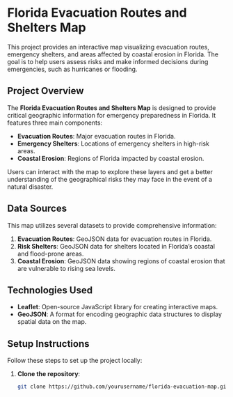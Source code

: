 # Florida Evacuation Routes and Shelters Map

This project provides an interactive map visualizing evacuation routes, emergency shelters, and areas affected by coastal erosion in Florida. The goal is to help users assess risks and make informed decisions during emergencies, such as hurricanes or flooding.

## Project Overview

The **Florida Evacuation Routes and Shelters Map** is designed to provide critical geographic information for emergency preparedness in Florida. It features three main components:

- **Evacuation Routes**: Major evacuation routes in Florida.
- **Emergency Shelters**: Locations of emergency shelters in high-risk areas.
- **Coastal Erosion**: Regions of Florida impacted by coastal erosion.

Users can interact with the map to explore these layers and get a better understanding of the geographical risks they may face in the event of a natural disaster.

## Data Sources

This map utilizes several datasets to provide comprehensive information:

1. **Evacuation Routes**: GeoJSON data for evacuation routes in Florida.
2. **Risk Shelters**: GeoJSON data for shelters located in Florida’s coastal and flood-prone areas.
3. **Coastal Erosion**: GeoJSON data showing regions of coastal erosion that are vulnerable to rising sea levels.

## Technologies Used

- **Leaflet**: Open-source JavaScript library for creating interactive maps.
- **GeoJSON**: A format for encoding geographic data structures to display spatial data on the map.

## Setup Instructions

Follow these steps to set up the project locally:

1. **Clone the repository**:
   ```bash
   git clone https://github.com/yourusername/florida-evacuation-map.git
